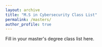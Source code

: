 ```yaml
---
layout: archive
title: "M.S in Cybersecurity Class List"
permalink: /masters/
author_profile: true
---
```


Fill in your master's degree class list here.
